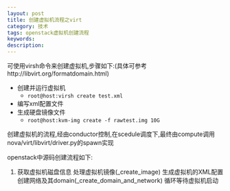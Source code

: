 ```yaml
---
layout: post
title: 创建虚拟机流程之virt
category: 技术
tags: openstack虚拟机创建流程
keywords: 
description: 
---
```


可使用virsh命令来创建虚拟机,步骤如下:(具体可参考http://libvirt.org/formatdomain.html)



- 创建并运行虚拟机
	- `root@host:virsh create test.xml`
- 编写xml配置文件
- 生成硬盘镜像文件
	- `root@host:kvm-img create -f rawtest.img 10G`

创建虚拟机的流程,经由conductor控制,在scedule调度下,最终由compute调用nova/virt/libvirt/driver.py的spawn实现

openstack中源码创建流程如下:

1. 获取虚拟机磁盘信息
处理虚拟机镜像(_create_image)
生成虚拟机的XML配置
创建网络及其domain(_create_domain_and_network)
循环等待虚拟机启动